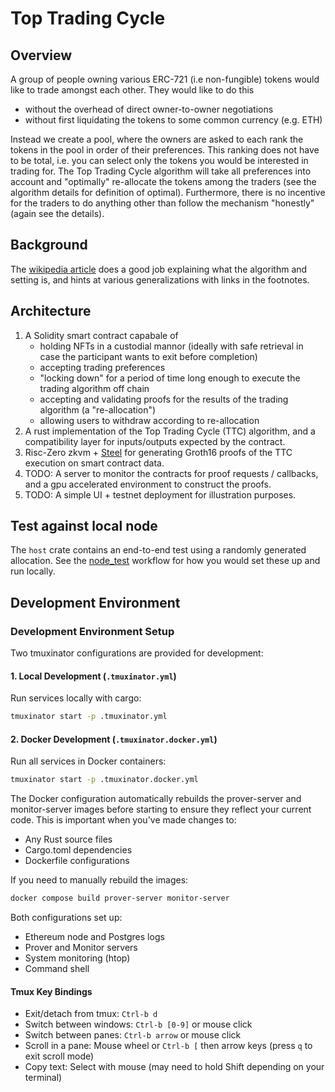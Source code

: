 # Top Trading Cycle

## Overview
A group of people owning various ERC-721 (i.e non-fungible) tokens would like to trade amongst each other. They would like to do this 
- without the overhead of direct owner-to-owner negotiations
- without first liquidating the tokens to some common currency (e.g. ETH)

Instead we create a pool, where the owners are asked to each rank the tokens in the pool in order of their preferences. This ranking does not have to be total, i.e. you can select only the tokens you would be interested in trading for. The Top Trading Cycle algorithm will take all preferences into account and "optimally" re-allocate the tokens among the traders (see the algorithm details for definition of optimal). Furthermore, there is no incentive for the traders to do anything other than follow the mechanism "honestly"  (again see the details).

## Background
The [wikipedia article](https://en.wikipedia.org/wiki/Top_trading_cycle) does a good job explaining what the algorithm and setting is, and hints at various generalizations with links in the footnotes.

## Architecture
1. A Solidity smart contract capabale of 
    - holding NFTs in a custodial mannor (ideally with safe retrieval in case the participant wants to exit before completion)
    - accepting trading preferences
    - "locking down" for a period of time long enough to execute the trading algorithm off chain
    - accepting and validating proofs for the results of the trading algorithm (a "re-allocation")
    - allowing users to withdraw according to re-allocation
2. A rust implementation of the Top Trading Cycle (TTC) algorithm, and a compatibility layer for inputs/outputs expected by the contract.
3. Risc-Zero zkvm + [Steel](https://github.com/risc0/risc0-ethereum/tree/main/crates/steel) for generating Groth16 proofs of the TTC execution on smart contract data.
4. TODO: A server to monitor the contracts for proof requests / callbacks, and a gpu accelerated environment to construct the proofs.
5. TODO: A simple UI + testnet deployment for illustration purposes.

## Test against local node
The `host` crate contains an end-to-end test using a randomly generated allocation. See the [node_test](https://github.com/l-adic/ttc/blob/main/.github/workflows/node_test.yml) workflow for how you would set these up and run locally.

## Development Environment

### Development Environment Setup

Two tmuxinator configurations are provided for development:

#### 1. Local Development (`.tmuxinator.yml`)
Run services locally with cargo:
```bash
tmuxinator start -p .tmuxinator.yml
```

#### 2. Docker Development (`.tmuxinator.docker.yml`)
Run all services in Docker containers:
```bash
tmuxinator start -p .tmuxinator.docker.yml
```

The Docker configuration automatically rebuilds the prover-server and monitor-server images before starting to ensure they reflect your current code. This is important when you've made changes to:
- Any Rust source files
- Cargo.toml dependencies
- Dockerfile configurations

If you need to manually rebuild the images:
```bash
docker compose build prover-server monitor-server
```

Both configurations set up:
- Ethereum node and Postgres logs
- Prover and Monitor servers
- System monitoring (htop)
- Command shell

#### Tmux Key Bindings
- Exit/detach from tmux: `Ctrl-b d`
- Switch between windows: `Ctrl-b [0-9]` or mouse click
- Switch between panes: `Ctrl-b arrow` or mouse click
- Scroll in a pane: Mouse wheel or `Ctrl-b [` then arrow keys (press `q` to exit scroll mode)
- Copy text: Select with mouse (may need to hold Shift depending on your terminal)
